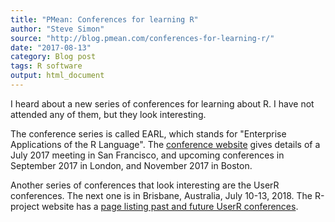 ```yaml
---
title: "PMean: Conferences for learning R"
author: "Steve Simon"
source: "http://blog.pmean.com/conferences-for-learning-r/"
date: "2017-08-13"
category: Blog post
tags: R software
output: html_document
---
```


I heard about a new series of conferences for learning about R. I have
not attended any of them, but they look interesting.

<!---More--->

The conference series is called EARL, which stands for "Enterprise
Applications of the R Language". The [conference
website](https://earlconf.com/) gives details of a July 2017 meeting in
San Francisco, and upcoming conferences in September 2017 in London, and
November 2017 in Boston.

Another series of conferences that look interesting are the UserR
conferences. The next one is in Brisbane, Australia, July 10-13, 2018.
The R-project website has a [page listing past and future UserR
conferences](https://www.r-project.org/conferences.html).


